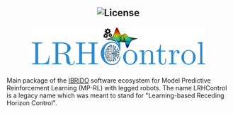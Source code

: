 <h2 align="center" style="text-decoration: none;"> <img src="https://img.shields.io/badge/License-GPLv2-purple.svg" alt="License">

![icon.svg](docs/images/logo.svg)

</h2>

Main package of the [IBRIDO](https://github.com/AndrePatri/IBRIDO) software ecosystem for Model Predictive Reinforcement Learning (MP-RL) with legged robots.
The name LRHControl is a legacy name which was meant to stand for "Learning-based Receding Horizon Control".
